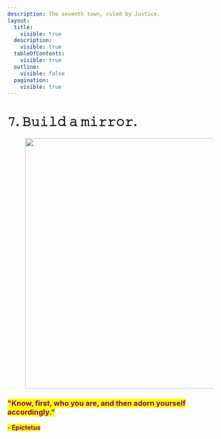 ```yaml
---
description: The seventh town, ruled by Justice.
layout:
  title:
    visible: true
  description:
    visible: true
  tableOfContents:
    visible: true
  outline:
    visible: false
  pagination:
    visible: true
---
```


# 𝟽. 𝙱𝚞𝚒𝚕𝚍 𝚊 𝚖𝚒𝚛𝚛𝚘𝚛.

<figure><img src="../../../../../../../.gitbook/assets/pexels-btgl-♡-9570553.jpg" alt="" width="563"><figcaption></figcaption></figure>

### <mark style="color:purple;">**"Know, first, who you are, and then adorn yourself accordingly."**</mark>&#x20;

<mark style="color:purple;">**- Epictetus**</mark>
